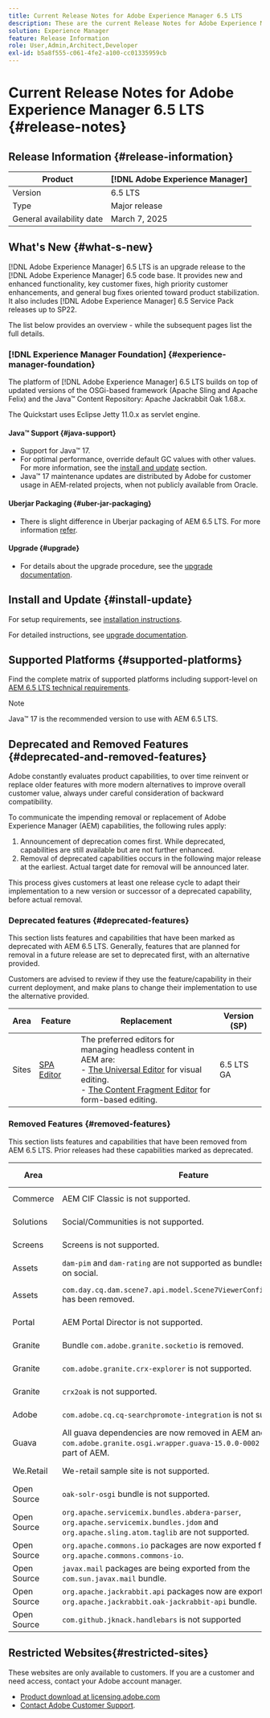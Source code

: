 ```yaml
---
title: Current Release Notes for Adobe Experience Manager 6.5 LTS
description: These are the current Release Notes for Adobe Experience Manager 6.5 LTS.
solution: Experience Manager
feature: Release Information
role: User,Admin,Architect,Developer
exl-id: b5a8f555-c061-4fe2-a100-cc01335959cb
---
```

# Current Release Notes for Adobe Experience Manager 6.5 LTS {#release-notes}

## Release Information {#release-information}

| Product | [!DNL Adobe Experience Manager] |
|---|---|
| Version | 6.5 LTS |
| Type | Major release |
| General availability date | March 7, 2025 |

## What's New {#what-s-new}

[!DNL Adobe Experience Manager] 6.5 LTS is an upgrade release to the [!DNL Adobe Experience Manager] 6.5 code base. It provides new and enhanced functionality, key customer fixes, high priority customer enhancements, and general bug fixes oriented toward product stabilization. It also includes [!DNL Adobe Experience Manager] 6.5 Service Pack releases up to SP22.

The list below provides an overview - while the subsequent pages list the full details.

### [!DNL Experience Manager Foundation] {#experience-manager-foundation}

The platform of [!DNL Adobe Experience Manager] 6.5 LTS builds on top of updated versions of the OSGi-based framework (Apache Sling and Apache Felix) and the Java&trade; Content Repository: Apache Jackrabbit Oak 1.68.x.

The Quickstart uses Eclipse Jetty 11.0.x as servlet engine.

#### Java&trade; Support  {#java-support}

* Support for Java&trade; 17.
* For optimal performance, override default GC values with other values. For more information, see the [install and update](/help/sites-deploying/custom-standalone-install.md) section.
* Java&trade; 17 maintenance updates are distributed by Adobe for customer usage in AEM-related projects, when not publicly available from Oracle.

#### Uberjar Packaging {#uber-jar-packaging}

* There is slight difference in Uberjar packaging of AEM 6.5 LTS. For more information [refer](/help/sites-deploying/upgrading-code-and-customizations.md#update-the-aem-uber-jar-version-update-the-aem-uber-jar-version).

#### Upgrade {#upgrade}

* For details about the upgrade procedure, see the [upgrade documentation](/help/sites-deploying/upgrade.md).

## Install and Update {#install-update}

For setup requirements, see [installation instructions](/help/sites-deploying/custom-standalone-install.md).

For detailed instructions, see [upgrade documentation](/help/sites-deploying/upgrade.md).

## Supported Platforms {#supported-platforms}

Find the complete matrix of supported platforms including support-level on [AEM 6.5 LTS technical requirements](/help/sites-deploying/technical-requirements.md).

>[!NOTE]
>
>Java&trade; 17 is the recommended version to use with AEM 6.5 LTS.

## Deprecated and Removed Features {#deprecated-and-removed-features}

Adobe constantly evaluates product capabilities, to over time reinvent or replace older features with more modern alternatives to improve overall customer value, always under careful consideration of backward compatibility.

To communicate the impending removal or replacement of Adobe Experience Manager (AEM) capabilities, the following rules apply:

1. Announcement of deprecation comes first. While deprecated, capabilities are still available but are not further enhanced.
1. Removal of deprecated capabilities occurs in the following major release at the earliest. Actual target date for removal will be announced later.

This process gives customers at least one release cycle to adapt their implementation to a new version or successor of a deprecated capability, before actual removal.

### Deprecated features {#deprecated-features}

This section lists features and capabilities that have been marked as deprecated with AEM 6.5 LTS. Generally, features that are planned for removal in a future release are set to deprecated first, with an alternative provided.

Customers are advised to review if they use the feature/capability in their current deployment, and make plans to change their implementation to use the alternative provided.

|Area|Feature|Replacement|Version (SP)|
|---|---|---|---|
| Sites | [SPA Editor](/help/sites-developing/spa-overview.md) | The preferred editors for managing headless content in AEM are:<br>- [The Universal Editor](/help/sites-developing/universal-editor/introduction.md) for visual editing.<br>- [The Content Fragment Editor](/help/assets/content-fragments/content-fragments-managing.md) for form-based editing. | 6.5 LTS GA |

### Removed Features {#removed-features}

This section lists features and capabilities that have been removed from AEM 6.5 LTS. Prior releases had these capabilities marked as deprecated.

|Area|Feature|Replacement|Version (SP)|
|--- |--- |--- |--- |
| Commerce| AEM CIF Classic is not supported. | You should migrate to [AEM CIF](/help/commerce/cif/migration.md). | 6.5 LTS GA |
| Solutions| Social/Communities is not supported. | No replacement available. | 6.5 LTS GA |
| Screens| Screens is not supported. | No replacement available. | 6.5 LTS GA |
| Assets| `dam-pim` and `dam-rating` are not supported as bundles are dependent on social. | No replacement available. | 6.5 LTS GA |
| Assets| `com.day.cq.dam.scene7.api.model.Scene7ViewerConfig#getSettings()` has been removed. | Use the alternate api `com.day.cq.dam.scene7.api.model.Scene7ViewerConfig#getSettingsList()` that has been added. | 6.5 LTS GA |
| Portal| AEM Portal Director is not supported. | No replacement available. | 6.5 LTS GA |
| Granite| Bundle `com.adobe.granite.socketio` is removed. | No replacement available. | 6.5 LTS GA |
| Granite| `com.adobe.granite.crx-explorer` is not supported. | No replacement available. | 6.5 LTS GA |
| Granite| `crx2oak` is not supported. | Pick relevant version of [oak-upgrade](https://mvnrepository.com/artifact/org.apache.jackrabbit/oak-upgrade) | 6.5 LTS GA |
| Adobe| `com.adobe.cq.cq-searchpromote-integration` is not supported. | No replacement available. | 6.5 LTS GA |
| Guava| All guava dependencies are now removed in AEM and hence the `com.adobe.granite.osgi.wrapper.guava-15.0.0-0002` bundle is not part of AEM. |Customers can add guava on their own if they are dependent on guava or replace guava code with java collections or other alternates if possible. | 6.5 LTS GA |
| We.Retail| We-retail sample site is not supported. | No replacement available. | 6.5 LTS GA |
|Open Source| `oak-solr-osgi` bundle is not supported.| No replacement available. | 6.5 LTS GA |
|Open Source| `org.apache.servicemix.bundles.abdera-parser`, `org.apache.servicemix.bundles.jdom` and `org.apache.sling.atom.taglib` are not supported.| No replacement available. | 6.5 LTS GA |
|Open Source| `org.apache.commons.io` packages are now exported from `org.apache.commons.commons-io`.| No change required. | 6.5 LTS GA |
|Open Source| `javax.mail` packages are being exported from the `com.sun.javax.mail` bundle.| No change required. | 6.5 LTS GA |
|Open Source| `org.apache.jackrabbit.api` packages now are exported from the `org.apache.jackrabbit.oak-jackrabbit-api` bundle.| No change required. | 6.5 LTS GA |
|Open Source| `com.github.jknack.handlebars` is not supported| Pick relevant [version](https://mvnrepository.com/artifact/com.github.jknack/handlebars) | 6.5 LTS GA |

## Restricted Websites{#restricted-sites}

These websites are only available to customers. If you are a customer and need access, contact your Adobe account manager.

* [Product download at licensing.adobe.com](https://licensing.adobe.com/)
* [Contact Adobe Customer Support](https://experienceleague.adobe.com/en/docs/customer-one/using/home).
 